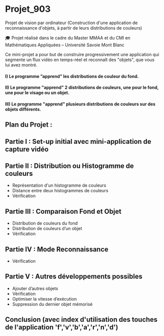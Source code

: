 # Projet_903
Projet de vision par ordinateur (Construction d'une application de reconnaissance d'objets, à partir de leurs distributions de couleurs)

🎓 Projet réalisé dans le cadre du Master MMAA et du CMI en Mathématiques Appliquées – Université Savoie Mont Blanc

Ce mini-projet a pour but de construire progressivement une application qui segmente un flux vidéo en
 temps-réel et reconnaît des "objets", que vous lui avez montré.

#### I) Le programme ”apprend” les distributions de couleur du fond.

#### II) Le programme "apprend" 2 distributions de couleurs, une pour le fond, une pour le visage ou un objet.

#### III) Le programme "apprend" plusieurs distributions de couleurs sur des objets différents.

## Plan du Projet :
## Partie I : Set-up initial avec mini-application de capture vidéo
## Partie II : Distribution ou Histogramme de couleurs
- Représentation d'un histogramme de couleurs
- Distance entre deux histogrammes de couleurs
- Vérification
## Partie III : Comparaison Fond et Objet
- Distribution de couleurs du fond
- Distribution de couleurs d’un objet
- Vérification
## Partie IV : Mode Reconnaissance
- Vérification
## Partie V : Autres développements possibles
- Ajouter d’autres objets
- Vérification
- Optimiser la vitesse d’exécution
- Suppression du dernier objet mémorisé
## Conclusion (avec index d'utilisation des touches de l'application 'f','v','b','a','r','n','d')
